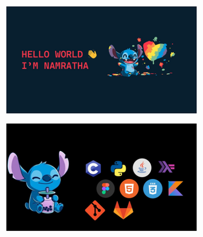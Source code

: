 <h3 align="center">
<img src="header.jpg" alt="profile"/>
</h3>
<h3>
<img src = "https://github.com/SriramNamratha/SriramNamratha/blob/main/pic%202.jpg" alt = "stacks">
</h3>
<!--<h4 align="center">
💻 currently learning Full stack web Development | 🌱 building <a href="https://github.com/akasrai/daily-quiz-mobile">Eskape</a> | 💬 connect <a href="koppolsahithi@gmail.com">@ksahithi</a>
</h4>
<p  align="center">
</p>
<br/>
<h3 align="center">
My Tech Stacks
</h3>
<h3 align="center">
<img src="https://github.com/KVS-Sahithi/KVS-Sahithi/blob/main/bg2-removebg-preview.png" alt="stacks"/>
</h3>

<h3 align="center"> </h3>
<h3 align="center"> 👇 My Developments 👇 </h3> --> 
